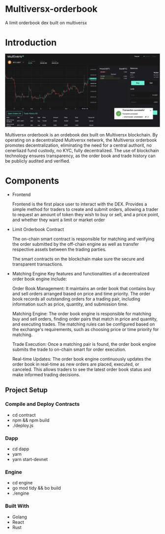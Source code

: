 # Multiversx-orderbook 
A limit orderbook dex built on multiversx

# Introduction

![](./doc/screen.png)


 Multiversx orderbook  is an ordebook dex built on Multiversx blockchain.
 By operating on a decentralized Multiversx network, the  Multiversx orderbook  promotes decentralization, eliminating the need for a central authorit, no cenerliazd fund custody, no KYC, fully decentralized. The use of blockchain technology ensures transparency, as the order book and trade history can be publicly audited and verified.

 
 # Components
- Frontend 
    
    Frontend is the first place user to interact with the DEX. Provides a simple method for 
    traders to create and submit orders, allowing a trader to request an amount of token they wish to buy or sell, and a price point, and whether they want a limit or market order 
        
- Limit Orderbook Contract

    The on-chain smart contract is responsible for matching and verifying the order submitted by the off-chain engine as well as transfer respective assets between the trading parties.

    The smart contracts on the blockchain make sure the  secure and transparent transactions.
     
- Matching Engine
    Key features and functionalities of a decentralized order book engine include:

    Order Book Management: It maintains an order book that contains buy and sell orders arranged based on price and time priority. The order book records all outstanding orders for a trading pair, including information such as price, quantity, and submission time.

    Matching Engine: The order book engine is responsible for matching buy and sell orders, finding order pairs that match in price and quantity, and executing trades. The matching rules can be configured based on the exchange's requirements, such as choosing price or time priority for matching.

    Trade Execution: Once a matching pair is found, the order book engine submits the trade to on-chain smart for order execution.

    Real-time Updates: The order book engine continuously updates the order book in real-time as new orders are placed, executed, or canceled. This allows traders to see the latest order book status and make informed trading decisions.


## Project Setup 
### Compile and Deploy Contracts 
- cd contract
- npm && npm build
- ./deploy.js

### Dapp
- cd dapp
- yarn 
- yarn start-devnet

### Engine
- cd engine
- go mod tidy && bo build 
- ./engine
 

### Built With

* Golang 
* React
* Rust



 